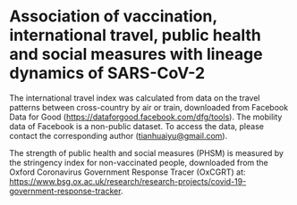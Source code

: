 #  Association of vaccination, international travel, public health and social measures with lineage dynamics of SARS-CoV-2

The international travel index was calculated from data on the travel patterns between cross-country by air or train, downloaded from Facebook Data for Good (https://dataforgood.facebook.com/dfg/tools). The mobility data of Facebook is a non-public dataset. To access the data, please contact the corresponding author (tianhuaiyu@gmail.com).

The strength of public health and social measures (PHSM) is measured by the stringency index for non-vaccinated people, downloaded from the Oxford Coronavirus Government Response Tracer (OxCGRT) at: https://www.bsg.ox.ac.uk/research/research-projects/covid-19-government-response-tracker. 

